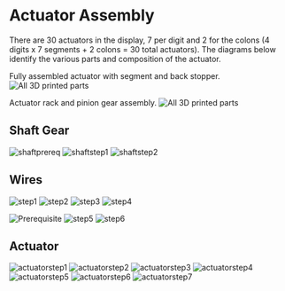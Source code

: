 # Actuator Assembly

There are 30 actuators in the display, 7 per digit and 2 for the colons (4 digits x 7 segments + 2 colons = 30 total actuators). The diagrams below identify the various parts and composition of the actuator.

Fully assembled actuator with segment and back stopper.
![All 3D printed parts](../img/motor-actuator-titles.png)

Actuator rack and pinion gear assembly.
![All 3D printed parts](../img/motor-gears-title.png)

## Shaft Gear

![shaftprereq](../img/motor-shaft-gear/prereq-motor-shaft-gear-assembly.jpg)
![shaftstep1](../img/motor-shaft-gear/1-shaft-gear-assembly.png)
![shaftstep2](../img/motor-shaft-gear/2-shaft-gear-assembly.png)

## Wires

![step1](../img/motor-wire/1-motor-wire-assembly.jpg)
![step2](../img/motor-wire/2-motor-wire-assembly.jpg)
![step3](../img/motor-wire/3-motor-wire-assembly.jpg)
![step4](../img/motor-wire/4-motor-wire-assembly.jpg)

![Prerequisite](../img/motor-wire/prereq-motor-wire-assembly.jpg)
![step5](../img/motor-wire/5-motor-wire-assembly.jpg)
![step6](../img/motor-wire/6-motor-wire-assembly.jpg)

## Actuator

![actuatorstep1](../img/actuator/1-actuator-assembly.jpg)
![actuatorstep2](../img/actuator/2-actuator-assembly.jpg)
![actuatorstep3](../img/actuator/3-actuator-assembly.jpg)
![actuatorstep4](../img/actuator/4-actuator-assembly.jpg)
![actuatorstep5](../img/actuator/5-actuator-assembly.jpg)
![actuatorstep6](../img/actuator/6-actuator-assembly.jpg)
![actuatorstep7](../img/actuator/7-actuator-assembly.jpg)
